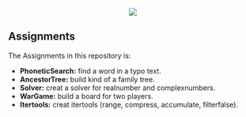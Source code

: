 <p align="center">
  <img src="https://user-images.githubusercontent.com/50797734/88467355-e8156800-cede-11ea-8839-5099bc3b7bd1.png">
</p>

## Assignments
The Assignments in this repository is:
- **PhoneticSearch:** find a word in a typo text.
- **AncestorTree:** build kind of a family tree.
- **Solver:** creat a solver for realnumber and complexnumbers.
- **WarGame:** build a board for two players.
- **Itertools:** creat itertools (range, compress, accumulate, filterfalse).
